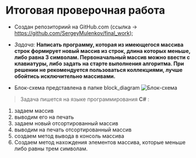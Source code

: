 # Итоговая проверочная работа

* Создан репозиториий на GitHub.com (ссылка -> https://github.com/SergeyMulenkov/final_work);

* _Задача:_ __Написать программу, которая из имеющегося массива строк формирует новый массив из строк, длина которых меньше, либо равна 3 символам. Первоначальный массив можно ввести с клавиатуры, либо задать на старте выполнения алгоритма. При решении не рекомендуется пользоваться коллекциями, лучше обойтись исключительно массивами.__

* Блок-схема представлена в папке block_diagram
![Блок-схема](https://github.com/SergeyMulenkov/final_work/tree/main/block_diagram)

> Задача пишется на языке программирования **С#** :

1. задаем массив
2. выводим его на печать
3. задаем новый отсортированный массив
4. выводим на печать отсортированный массив
5. создаем метод вывода в консоль массива
6. Создаем метод нахождения элементов массива, которые меньше либо равны трем символам.
